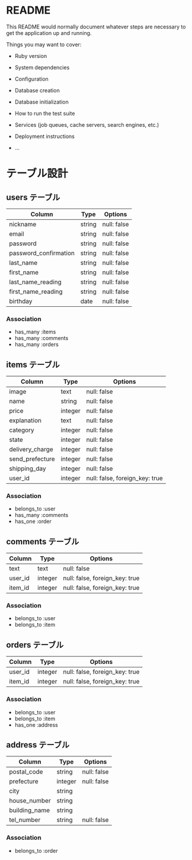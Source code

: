 # README

This README would normally document whatever steps are necessary to get the
application up and running.

Things you may want to cover:

* Ruby version

* System dependencies

* Configuration

* Database creation

* Database initialization

* How to run the test suite

* Services (job queues, cache servers, search engines, etc.)

* Deployment instructions

* ...

# テーブル設計

## users テーブル

| Column                | Type    | Options     |
| --------------------- | ------- | ----------- |
| nickname              | string  | null: false |
| email                 | string  | null: false |
| password              | string  | null: false |
| password_confirmation | string  | null: false |
| last_name             | string  | null: false |
| first_name            | string  | null: false |
| last_name_reading     | string  | null: false |
| first_name_reading    | string  | null: false |
| birthday              | date    | null: false |

### Association

- has_many :items
- has_many :comments
- has_many :orders

## items テーブル

| Column          | Type    | Options                       |
| --------------- | ------- | ----------------------------- |
| image           | text    | null: false                   |
| name            | string  | null: false                   |
| price           | integer | null: false                   |
| explanation     | text    | null: false                   |
| category        | integer | null: false                   |
| state           | integer | null: false                   |
| delivery_charge | integer | null: false                   |
| send_prefecture | integer | null: false                   |
| shipping_day    | integer | null: false                   |
| user_id         | integer | null: false, foreign_key: true|

### Association

- belongs_to :user
- has_many :comments
- has_one :order

## comments テーブル

| Column  | Type    | Options                        |
| ------- | ------- | ------------------------------ |
| text    | text    | null: false                    |
| user_id | integer | null: false, foreign_key: true |
| item_id | integer | null: false, foreign_key: true |

### Association

- belongs_to :user
- belongs_to :item

## orders テーブル

| Column       | Type    | Options                        |
| ------------ | ------- | ------------------------------ |
| user_id      | integer | null: false, foreign_key: true |
| item_id      | integer | null: false, foreign_key: true |

### Association

- belongs_to :user
- belongs_to :item
- has_one :address

## address テーブル

| Column        | Type    | Options     |
| ------------- | ------- | ------------|
| postal_code   | string  | null: false |
| prefecture    | integer | null: false |
| city          | string  |             |
| house_number  | string  |             |
| building_name | string  |             |
| tel_number    | string  | null: false |

### Association

- belongs_to :order
